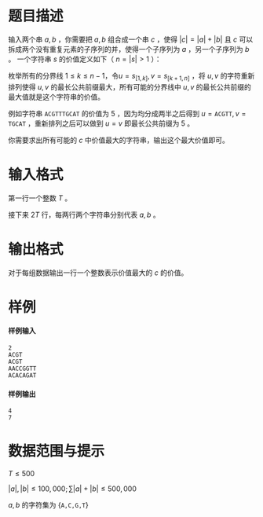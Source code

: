 
# 题目描述

输入两个串 $a,b$ ，你需要把 $a,b$ 组合成一个串 $c$ ，使得 $|c|=|a|+|b|$ 且 $c$ 可以拆成两个没有重复元素的子序列的并，使得一个子序列为 $a$ ，另一个子序列为 $b$ 。
一个字符串 $s$ 的价值定义如下（ $n=|s|>1$ ）：

枚举所有的分界线 $1 \leq k \leq n-1$，令$u=s_{[1,k]},v=s_{[k+1,n]}$ ，将 $u,v$ 的字符重新排列使得 $u,v$ 的最长公共前缀最大，所有可能的分界线中 $u,v$ 的最长公共前缀的最大值就是这个字符串的价值。

例如字符串 $\texttt{ACGTTTGCAT}$ 的价值为 $5$ ，因为均分成两半之后得到 $u=\texttt{ACGTT},v=\texttt{TGCAT}$ ，重新排列之后可以做到 $u=v$ 即最长公共前缀为 $5$ 。

你需要求出所有可能的 $c$ 中价值最大的字符串，输出这个最大价值即可。

# 输入格式

第一行一个整数 $T$ 。

接下来 $2T$ 行，每两行两个字符串分别代表 $a,b$ 。


# 输出格式

对于每组数据输出一行一个整数表示价值最大的 $c$ 的价值。

# 样例

#### 样例输入
```plain
2
ACGT
ACGT
AACCGGTT
ACACAGAT
```

#### 样例输出
```plain
4
7
```

# 数据范围与提示

$T \leq 500$

$|a|,|b| \leq 100,000;\sum |a|+|b| \leq 500,000$

$a,b$ 的字符集为 $\{\texttt{A,C,G,T}\}$ 



